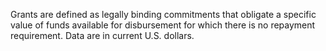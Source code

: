Grants are defined as legally binding commitments that obligate a specific value of funds available for disbursement for which there is no repayment requirement. Data are in current U.S. dollars.